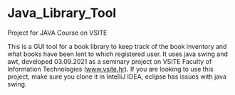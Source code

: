 # Java_Library_Tool
Project for JAVA Course on VSITE

This is a GUI tool for a book library to keep track of the book inventory and what books have been lent to which registered user.
It uses java swing and awt, developed 03.09.2021 as a seminary project on VSITE Faculty of Information Technologies (www.vsite.hr).
If you are looking to use this project, make sure you clone it in IntelliJ IDEA, eclipse has issues with java swing.
